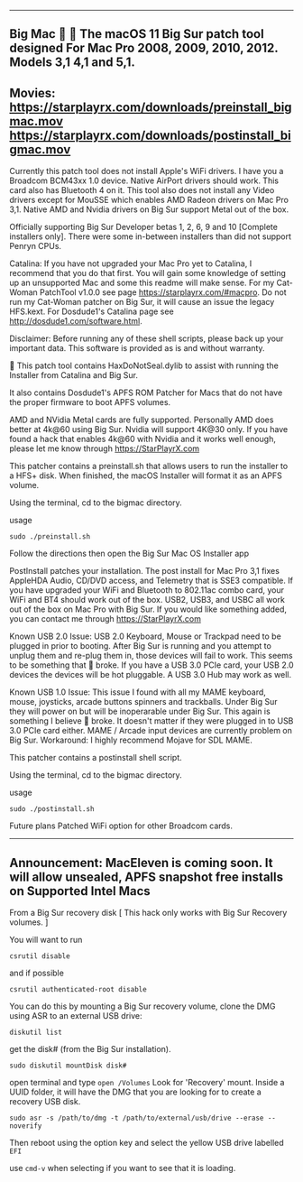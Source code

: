 
---
Big Mac 🍔 🍟 The macOS 11 Big Sur patch tool designed For Mac Pro 2008, 2009, 2010, 2012. Models 3,1 4,1 and 5,1.
---
Movies:
https://starplayrx.com/downloads/preinstall_bigmac.mov
https://starplayrx.com/downloads/postinstall_bigmac.mov
---

Currently this patch tool does not install Apple's WiFi drivers. I have you a Broadcom BCM43xx 1.0 device. Native AirPort drivers should work. This card also has Bluetooth 4 on it. This tool also does not install any Video drivers except for MouSSE which enables AMD Radeon drivers on Mac Pro 3,1. Native AMD and Nvidia drivers on Big Sur support Metal out of the box.

Officially supporting Big Sur Developer betas 1, 2, 6, 9 and 10 [Complete installers only]. There were some in-between installers than did not support Penryn CPUs.

Catalina:
If you have not upgraded your Mac Pro yet to Catalina, I recommend that you do that first. You will gain some knowledge of setting up an unsupported Mac and some this readme will make sense. For my Cat-Woman PatchTool v1.0.0 see page https://starplayrx.com/#macpro. Do not run my Cat-Woman patcher on Big Sur, it will cause an issue the legacy HFS.kext. For Dosdude1's Catalina page see http://dosdude1.com/software.html.

Disclaimer:
Before running any of these shell scripts, please back up your important data. This software is provided as is and without warranty.

🍟 This patch tool contains HaxDoNotSeal.dylib to assist with running the Installer from Catalina and Big Sur.

It also contains Dosdude1's APFS ROM Patcher for Macs that do not have the proper firmware to boot APFS volumes.

AMD and NVidia Metal cards are fully supported. Personally AMD does better at 4k@60 using Big Sur. Nvidia will support 4K@30 only. If you have found a hack that enables 4k@60 with Nvidia and it works well enough, please let me know through https://StarPlayrX.com

This patcher contains a preinstall.sh that allows users to run the installer to a HFS+ disk. When finished, the macOS Installer will format it as an APFS volume.

Using the terminal, cd to the bigmac directory.

usage

`sudo ./preinstall.sh`

Follow the directions then open the Big Sur Mac OS Installer app


PostInstall patches your installation.
The post install for Mac Pro 3,1 fixes AppleHDA Audio, CD/DVD access, and Telemetry that is SSE3 compatible. If you have upgraded your WiFi and Bluetooth to 802.11ac combo card, your WiFi and BT4 should work out of the box. USB2, USB3, and USBC all work out of the box on Mac Pro with Big Sur. If you would like something added, you can contact me through https://StarPlayrX.com

Known USB 2.0 Issue:
USB 2.0 Keyboard, Mouse or Trackpad need to be plugged in prior to booting. After Big Sur is running and you attempt to unplug them and re-plug them in, those devices will fail to work. This seems to be something that  broke. If you have a USB 3.0 PCIe card, your USB 2.0 devices the devices will be hot pluggable. A USB 3.0 Hub may work as well.

Known USB 1.0 Issue:
This issue I found with all my MAME keyboard, mouse, joysticks, arcade buttons spinners and trackballs. Under Big Sur they will power on but will be inoperarable under Big Sur. This again is something I believe  broke. It doesn't matter if they were plugged in to USB 3.0 PCIe card either. MAME / Arcade input devices are currently problem on Big Sur. Workaround: I highly recommend Mojave for SDL MAME.

This patcher contains a postinstall shell script.

Using the terminal, cd to the bigmac directory.

usage

`sudo ./postinstall.sh`


Future plans
Patched WiFi option for other Broadcom cards.

---
Announcement:
MacEleven is coming soon.
It will allow unsealed, APFS snapshot free installs on Supported Intel Macs
---

From a Big Sur recovery disk [ This hack only works with Big Sur Recovery volumes. ]

You will want to run

`csrutil disable`

and if possible

`csrutil authenticated-root disable`

You can do this by mounting a Big Sur recovery volume, clone the DMG using ASR to an external USB drive:

`diskutil list`

get the disk# (from the Big Sur installation).

`sudo diskutil mountDisk disk#`

open terminal and type `open /Volumes` Look for 'Recovery' mount. Inside a UUID folder, it will have the DMG that you are looking for to create a recovery USB disk. 

`sudo asr -s /path/to/dmg -t /path/to/external/usb/drive --erase --noverify`

Then reboot using the option key and select the yellow USB drive labelled `EFI`

use `cmd-v` when selecting if you want to see that it is loading.
